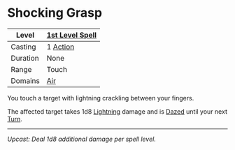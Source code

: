 # Shocking Grasp

| Level    | [1st Level Spell](1st%20Level%20Spells.md)                                           |
| -------- | --------------------------------------------------- |
| Casting  | 1 [Action](../../../../Game%20Procedures/Core%20Procedures/Action.md) |
| Duration | None                                                |
| Range    | Touch                                               |
| Domains  | [Air](../../Spell%20Domains/Air.md)              |

You touch a target with lightning crackling between your fingers.

The affected target takes 1d8 [Lightning](../../../../Game%20Procedures/Combat/Damage%20Types/Lightning.md) damage and is [Dazed](../../../../Game%20Procedures/Conditions/Dazed.md) until your next [Turn](../../../../Game%20Procedures/Core%20Procedures/Turn.md).

---
*Upcast: Deal 1d8 additional damage per spell level.*
